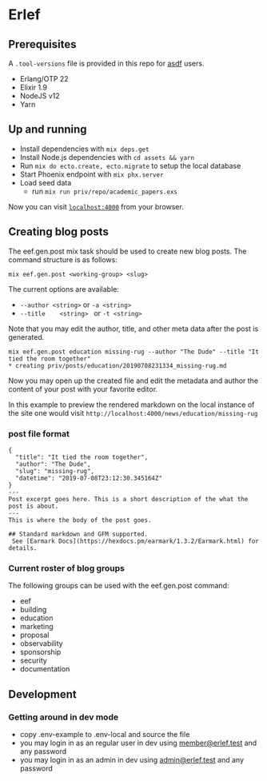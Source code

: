 # Erlef

## Prerequisites

 A `.tool-versions` file is provided in this repo for [asdf](https://asdf-vm.com/) users.

 - Erlang/OTP 22
 - Elixir 1.9
 - NodeJS v12
 - Yarn

## Up and running

  * Install dependencies with `mix deps.get`
  * Install Node.js dependencies with `cd assets && yarn`
  * Run `mix do ecto.create, ecto.migrate` to setup the local database
  * Start Phoenix endpoint with `mix phx.server`
  * Load seed data
    - run `mix run priv/repo/academic_papers.exs`

Now you can visit [`localhost:4000`](http://localhost:4000) from your browser.

## Creating blog posts

The eef.gen.post mix task should be used to create new blog posts. The command structure is as follows:

`mix eef.gen.post <working-group> <slug>`

The current options are available:

- `--author <string>` or  `-a <string>`
- `--title    <string> ` or `-t <string>`

Note that you may edit the author, title, and other meta data after the post is generated.

```shell
mix eef.gen.post education missing-rug --author "The Dude" --title "It tied the room together"
* creating priv/posts/education/20190708231334_missing-rug.md
```
Now you may open up the created file and edit the metadata and author the content of your post with your favorite editor.

In this example to preview the rendered markdown on the local instance of the site one would visit
`http://localhost:4000/news/education/missing-rug`

### post file format

```
{
  "title": "It tied the room together",
  "author": "The Dude",
  "slug": "missing-rug",
  "datetime": "2019-07-08T23:12:30.345164Z"
}
---
Post excerpt goes here. This is a short description of the what the post is about.
---
This is where the body of the post goes.

## Standard markdown and GFM supported.
 See [Earmark Docs](https://hexdocs.pm/earmark/1.3.2/Earmark.html) for details.

```

### Current roster of blog groups

 The following groups can be used with the eef.gen.post command:

 - eef
 - building
 - education
 - marketing
 - proposal
 - observability
 - sponsorship
 - security
 - documentation

## Development

### Getting around in dev mode
- copy .env-example to .env-local and source the file
- you may login in as an regular user in dev using member@erlef.test and any password
- you may login in as an admin in dev using admin@erlef.test and any password

